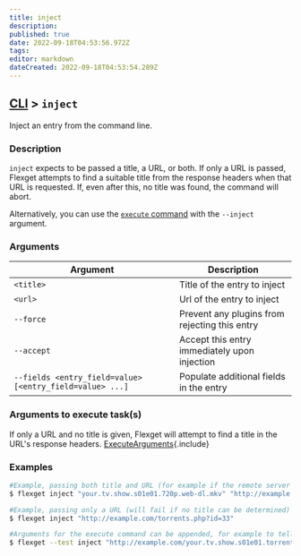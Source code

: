 ```yaml
---
title: inject
description: 
published: true
date: 2022-09-18T04:53:56.972Z
tags: 
editor: markdown
dateCreated: 2022-09-18T04:53:54.289Z
---
```


## [CLI](/CLI) > `inject`
Inject an entry from the command line.

### Description
`inject` expects to be passed a title, a URL, or both. If only a URL is passed, Flexget attempts to find a suitable title from the response headers when that URL is requested. If, even after this, no title was found, the command will abort.

Alternatively, you can use the [`execute` command](/CLI/execute) with the `--inject` argument.

### Arguments
| Argument | Description |
| --- | --- |
| `<title>` | Title of the entry to inject |
| `<url>` | Url of the entry to inject |
| `--force` | Prevent any plugins from rejecting this entry |
| `--accept` | Accept this entry immediately upon injection
| `--fields <entry_field=value> [<entry_field=value> ...]` | Populate additional fields in the entry |

### Arguments to execute task(s)
If only a URL and no title is given, Flexget will attempt to find a title in the URL's response headers.
[ExecuteArguments](/ExecuteArguments){.include}

### Examples
```bash
#Example, passing both title and URL (for example if the remote server doesn’t return a filename in its response headers)
$ flexget inject "your.tv.show.s01e01.720p.web-dl.mkv" "http://example.com/torrents.php?id=33"

#Example, passing only a URL (will fail if no title can be determined)
$ flexget inject "http://example.com/torrents.php?id=33"

#Arguments for the execute command can be appended, for example to tell a particular task to run with the injected entry
$ flexget --test inject "http://example.com/your.tv.show.s01e01.torrent" --tasks yourtask --dump
```